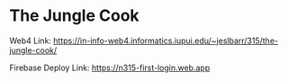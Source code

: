 # The Jungle Cook
 
Web4 Link: https://in-info-web4.informatics.iupui.edu/~jeslbarr/315/the-jungle-cook/

Firebase Deploy Link: https://n315-first-login.web.app
